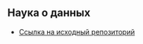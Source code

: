 ## Наука о данных

- [Cсылка на исходный репозиторий](https://github.com/hse-econ-data-science/eds_spring_2020)
